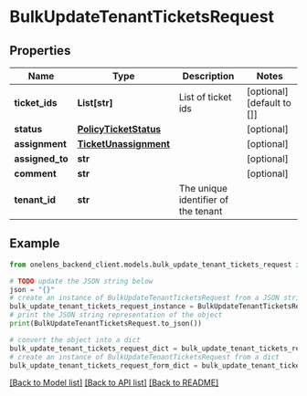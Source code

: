 # BulkUpdateTenantTicketsRequest


## Properties

Name | Type | Description | Notes
------------ | ------------- | ------------- | -------------
**ticket_ids** | **List[str]** | List of ticket ids | [optional] [default to []]
**status** | [**PolicyTicketStatus**](PolicyTicketStatus.md) |  | [optional] 
**assignment** | [**TicketUnassignment**](TicketUnassignment.md) |  | [optional] 
**assigned_to** | **str** |  | [optional] 
**comment** | **str** |  | [optional] 
**tenant_id** | **str** | The unique identifier of the tenant | 

## Example

```python
from onelens_backend_client.models.bulk_update_tenant_tickets_request import BulkUpdateTenantTicketsRequest

# TODO update the JSON string below
json = "{}"
# create an instance of BulkUpdateTenantTicketsRequest from a JSON string
bulk_update_tenant_tickets_request_instance = BulkUpdateTenantTicketsRequest.from_json(json)
# print the JSON string representation of the object
print(BulkUpdateTenantTicketsRequest.to_json())

# convert the object into a dict
bulk_update_tenant_tickets_request_dict = bulk_update_tenant_tickets_request_instance.to_dict()
# create an instance of BulkUpdateTenantTicketsRequest from a dict
bulk_update_tenant_tickets_request_form_dict = bulk_update_tenant_tickets_request.from_dict(bulk_update_tenant_tickets_request_dict)
```
[[Back to Model list]](../README.md#documentation-for-models) [[Back to API list]](../README.md#documentation-for-api-endpoints) [[Back to README]](../README.md)



